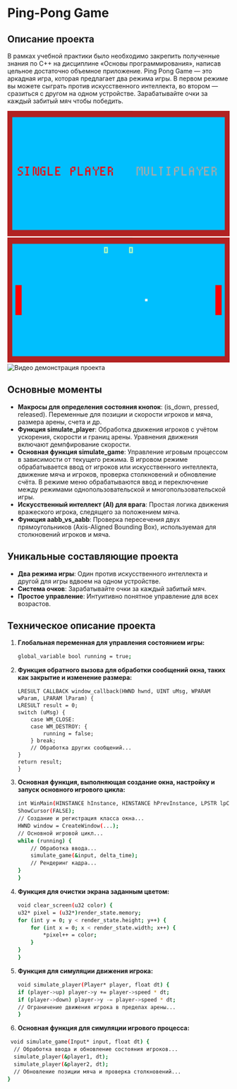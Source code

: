 # Ping-Pong Game

## Описание проекта

В рамках учебной практики было необходимо закрепить полученные знания по C++ на дисциплине «Основы программирования», написав цельное достаточно объемное приложение. Ping Pong Game — это аркадная игра, которая предлагает два режима игры. В первом режиме вы можете сыграть против искусственного интеллекта, во втором — сразиться с другом на одном устройстве. Зарабатывайте очки за каждый забитый мяч чтобы победить.

![Изображение проекта](https://github.com/jeyvvv/gamecpp/blob/master/game1.jpg)
![Изображение проекта](https://github.com/jeyvvv/gamecpp/blob/master/game2.jpg)
![Видео демонстрация проекта](https://www.youtube.com/watch?v=yHcEOC4nJ6E)

## Основные моменты

- **Макросы для определения состояния кнопок**: (is_down, pressed, released). Переменные для позиции и скорости игроков и мяча, размера арены, счета и др.
- **Функция simulate_player**: Обработка движения игроков с учётом ускорения, скорости и границ арены. Уравнения движения включают демпфирование скорости.
- **Основная функция simulate_game**: Управление игровым процессом в зависимости от текущего режима. В игровом режиме обрабатывается ввод от игроков или искусственного интеллекта, движение мяча и игроков, проверка столкновений и обновление счёта. В режиме меню обрабатываются ввод и переключение между режимами однопользовательской и многопользовательской игры.
- **Искусственный интеллект (AI) для врага**: Простая логика движения вражеского игрока, следящего за положением мяча.
- **Функция aabb_vs_aabb**: Проверка пересечения двух прямоугольников (Axis-Aligned Bounding Box), используемая для столкновений игроков и мяча.
  
## Уникальные составляющие проекта

- **Два режима игры**: Один против искусственного интеллекта и другой для игры вдвоем на одном устройстве.
- **Система очков**: Зарабатывайте очки за каждый забитый мяч.
- **Простое управление**: Интуитивно понятное управление для всех возрастов.

## Техническое описание проекта

1. **Глобальная переменная для управления состоянием игры:**

    ```bash
    global_variable bool running = true;
    ```

2. **Функция обратного вызова для обработки сообщений окна, таких как закрытие и изменение размера:**

    ```env
    LRESULT CALLBACK window_callback(HWND hwnd, UINT uMsg, WPARAM wParam, LPARAM lParam) {
    LRESULT result = 0;
    switch (uMsg) {
        case WM_CLOSE:
        case WM_DESTROY: {
            running = false;
        } break;
        // Обработка других сообщений...
    }
    return result;
   }
    ```

3. **Основная функция, выполняющая создание окна, настройку и запуск основного игрового цикла:**

    ```bash
    int WinMain(HINSTANCE hInstance, HINSTANCE hPrevInstance, LPSTR lpCmdLine, int nShowCmd) {
    ShowCursor(FALSE);
    // Создание и регистрация класса окна...
    HWND window = CreateWindow(...);
    // Основной игровой цикл...
    while (running) {
        // Обработка ввода...
        simulate_game(&input, delta_time);
        // Рендеринг кадра...
    }
   }
    ```

4. **Функция для очистки экрана заданным цветом:**

    ```bash
    void clear_screen(u32 color) {
    u32* pixel = (u32*)render_state.memory;
    for (int y = 0; y < render_state.height; y++) {
        for (int x = 0; x < render_state.width; x++) {
            *pixel++ = color;
        }
    }
   }
    ```
    
5. **Функция для симуляции движения игрока:**

    ```bash
    void simulate_player(Player* player, float dt) {
    if (player->up) player->y += player->speed * dt;
    if (player->down) player->y -= player->speed * dt;
    // Ограничение движения игрока в пределах арены...
   }
    ```

6. **Основная функция для симуляции игрового процесса:**
  ```bash
   void simulate_game(Input* input, float dt) {
    // Обработка ввода и обновление состояния игроков...
    simulate_player(&player1, dt);
    simulate_player(&player2, dt);
    // Обновление позиции мяча и проверка столкновений...
  }
  ```
